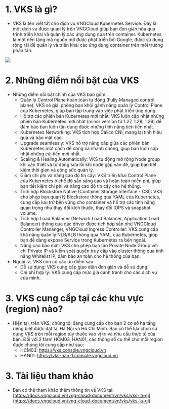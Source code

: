 # 1. VKS là gì?
- VKS là tên viết tắt cho dịch vụ VNGCloud Kubernetes Service. Đây là một dịch vụ được quản lý trên VNGCloud giúp bạn đơn giản hóa quá trình triển khai và quản lý các ứng dụng dựa trên container. Kubernetes là một nền tảng mã nguồn mở được phát triển bởi Google, được sử dụng rộng rãi để quản lý và triển khai các ứng dụng container trên môi trường phân tán.

![](https://docs.vngcloud.vn/~gitbook/image?url=https%3A%2F%2F3672463924-files.gitbook.io%2F%7E%2Ffiles%2Fv0%2Fb%2Fgitbook-x-prod.appspot.com%2Fo%2Fspaces%252FB0NrrrdJdpYOYzRkbWp5%252Fuploads%252FDdjIxz6yNWoIeaPXHREV%252Fimage.png%3Falt%3Dmedia%26token%3Db32bd47d-452b-4d22-a9ec-91f37cf8bbd9&width=768&dpr=4&quality=100&sign=336f642&sv=2)

# 2. Những điểm nổi bật của VKS
- Những điểm nổi bật chính của VKS bao gồm:
  - Quản lý Control Plane hoàn toàn tự động (Fully Managed control plane): VKS sẽ giải phóng bạn khỏi gánh nặng quản lý Control Plane của Kubernetes, giúp bạn tập trung vào việc phát triển ứng dụng.
  - Hỗ trợ các phiên bản Kubernetes mới nhất: VKS luôn cập nhật những phiên bản Kubernetes mới nhất (minor version từ 1.27, 1.28, 1.29) để đảm bảo bạn luôn tận dụng được những tính năng tiên tiến nhất.
  - Kubernetes Networking: VKS tích hợp Calico CNI, mang lại tính hiệu quả và bảo mật cao.
  - Upgrade seamlessly: VKS hỗ trợ nâng cấp giữa các phiên bản Kubernetes một cách dễ dàng và nhanh chóng, giúp bạn luôn cập nhật những cải tiến mới nhất.
  - Scaling & Healing Automatically: VKS tự động mở rộng Node group khi cần thiết và tự động sửa lỗi khi node gặp vấn đề, giúp bạn tiết kiệm thời gian và công sức quản lý.
  - Giảm chi phí và nâng cao độ tin cậy: VKS triển khai Control Plane của Kubernetes ở chế độ sẵn sàng cao và hoàn toàn miễn phí, giúp bạn tiết kiệm chi phí và nâng cao độ tin cậy cho hệ thống.
  - Tích hợp Blockstore Native (Container Storage Interface - CSI): VKS cho phép bạn quản lý Blockstore thông qua YAML của Kubernetes, cung cấp lưu trữ bền vững cho container và hỗ trợ các tính năng quan trọng như thay đổi kích thước, thay đổi IOPS và snapshot volume.
  - Tích hợp Load Balancer (Network Load Balancer, Application Load Balancer) thông qua các driver được tích hợp sẵn như VNGCloud Controller Mananger, VNGCloud Ingress Controller: VKS cung cấp khả năng quản lý NLB/ALB thông qua YAML của Kubernetes, giúp bạn dễ dàng expose Service trong Kubernetes ra bên ngoài.
  - Nâng cao bảo mật: VKS cho phép bạn tạo Private Node Group với chỉ Private IP và kiểm soát quyền truy cập vào cluster thông qua tính năng Whitelist IP, đảm bảo an toàn cho hệ thống của bạn.
- Ngoài ra, VKS còn có các ưu điểm sau:
  - Dễ sử dụng: VKS cung cấp giao diện đơn giản và dễ sử dụng.
  - Chi phí hợp lý: VKS cung cấp mức giá cạnh tranh cho các dịch vụ của mình.

# 3. VKS cung cấp tại các khu vực (region) nào?
- Hiện tại, trên VKS, chúng tôi đang cung cấp cho bạn 2 cơ sở hạ tầng riêng biệt được đặt tại Hà Nội và Hồ Chí Minh. Bạn có thể lựa chọn sử dụng VKS trên mỗi region tùy thuộc vào vị trí và nhu cầu thực tế của bạn. Đối với 2 farm HCM03, HAN01, các thông số cụ thể cho mỗi region được chúng tôi cung cấp như sau:
  - HCM03: https://vks.console.vngcloud.vn
  - HAN01: https://vks-han-1.console.vngcloud.vn

# 3. Tài liệu tham khảo
- Bạn có thể tham khảo thêm thông tin về VKS tại: [https://docs.vngcloud.vn/vng-cloud-document/vn/vks/vks-la-gi](https://docs.vngcloud.vn/vng-cloud-document/vn/vks/vks-la-gi)
